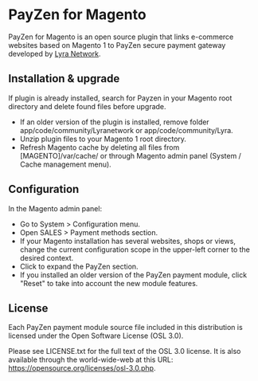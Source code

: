 # PayZen for Magento

PayZen for Magento is an open source plugin that links e-commerce websites based on Magento 1 to PayZen secure payment gateway developed by [Lyra Network](https://www.lyra.com/).

## Installation & upgrade

If plugin is already installed, search for Payzen in your Magento root directory and delete found files before upgrade.

- If an older version of the plugin is installed, remove folder app/code/community/Lyranetwork or app/code/community/Lyra.
- Unzip plugin files to your Magento 1 root directory.
- Refresh Magento cache by deleting all files from [MAGENTO]/var/cache/ or through Magento admin panel (System / Cache management menu).

## Configuration

In the Magento admin panel:

- Go to System > Configuration menu.
- Open SALES > Payment methods section.
- If your Magento installation has several websites, shops or views, change the current configuration scope in the upper-left corner to the desired context.
- Click to expand the PayZen section.
- If you installed an older version of the PayZen payment module, click "Reset" to take into account the new module features.

## License

Each PayZen payment module source file included in this distribution is licensed under the Open Software License (OSL 3.0).

Please see LICENSE.txt for the full text of the OSL 3.0 license. It is also available through the world-wide-web at this URL: https://opensource.org/licenses/osl-3.0.php.